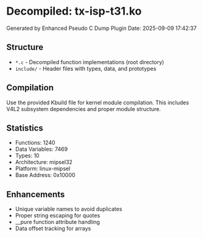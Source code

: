 # Decompiled: tx-isp-t31.ko

Generated by Enhanced Pseudo C Dump Plugin
Date: 2025-09-09 17:42:37

## Structure

- `*.c` - Decompiled function implementations (root directory)
- `include/` - Header files with types, data, and prototypes

## Compilation

Use the provided Kbuild file for kernel module compilation.
This includes V4L2 subsystem dependencies and proper module structure.

## Statistics

- Functions: 1240
- Data Variables: 7469
- Types: 10
- Architecture: mipsel32
- Platform: linux-mipsel
- Base Address: 0x10000

## Enhancements

- Unique variable names to avoid duplicates
- Proper string escaping for quotes
- __pure function attribute handling
- Data offset tracking for arrays
